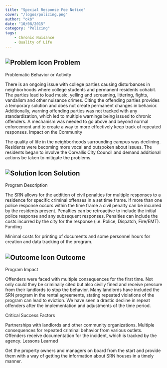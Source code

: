```yaml
---
title: "Special Response Fee Notice"
cover: "/logos/policing.png"
author: "okb"
date: "10/08/2015"
category: "Policing"
tags:
    - Chronic Nuisance
    - Quality of Life
---
```


## ![Problem Icon](https://github.com/google/material-design-icons/raw/master/alert/1x_web/ic_error_outline_black_48dp.png "Problem") Problem

Problematic Behavior or Activity

There is an ongoing issue with college parties causing disturbances in neighborhoods where college students and permanent residents cohabit. The parties lead to loud music, yelling and screaming, littering, fights, vandalism and other nuisance crimes. Citing the offending parties provides a temporary solution and does not create permanent changes in behavior. Additionally, warning offending parties was not tracked with any standardization, which led to multiple warnings being issued to chronic offenders. A mechanism was needed to go above and beyond normal enforcement and to create a way to more effectively keep track of repeated responses.
Impact on the Community

The quality of life in the neighborhoods surrounding campus was declining. Residents were becoming more vocal and outspoken about issues. The residents began to involve the Corvallis City Council and demand additional actions be taken to mitigate the problems. 
## ![Solution Icon](https://github.com/google/material-design-icons/raw/master/action/1x_web/ic_lightbulb_outline_black_48dp.png "Solution") Solution

Program Description

The SRN allows for the addition of civil penalties for multiple responses to a residence for specific criminal offenses in a set time frame. If more than one police response occurs within the time frame a civil penalty can be incurred by the residents present. Penalties can be retroactive to include the initial police response and any subsequent responses. Penalties can include the costs incurred by the city for the response (i.e. Police, Dispatch, Fire/EMT).
Funding

Minimal costs for printing of documents and some personnel hours for creation and data tracking of the program.

## ![Outcome Icon](https://github.com/google/material-design-icons/raw/master/action/1x_web/ic_view_list_black_48dp.png "Outcome") Outcome

Program Impact

Offenders were faced with multiple consequences for the first time. Not only could they be criminally cited but also civilly fined and receive pressure from their landlords to stop the behavior. Many landlords have included the SRN program in the rental agreements, stating repeated violations of the program can lead to eviction. We have seen a drastic decline in repeat offenders after the implementation and adjustments of the time period.

Critical Success Factors

Partnerships with landlords and other community organizations. Multiple consequences for repeated criminal behavior from various outlets. Offenders receive documentation for the incident, which is tracked by the agency.
Lessons Learned

Get the property owners and managers on board from the start and provide them with a way of getting the information about SRN houses in a timely manner.